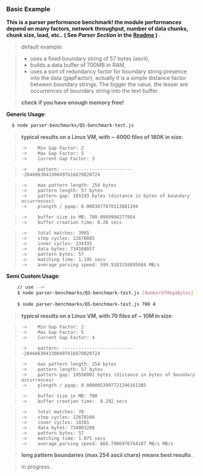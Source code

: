 ### Basic Example


**This is a parser performance benchmark! the module performances depend on many factors, network throughput, number of data chunks, chunk size, load, etc.. ( See *Parser Section* in the [Readme](https://github.com/rootslab/formaline/blob/master/Readme.md) )** .

> default example:

> - uses a fixed boundary string of 57 bytes (ascii), 
> - builds a data buffer of 700MB in RAM,  
> - uses a sort of redundancy factor for boundary string presence into the data (gapFactor), actually it is a simple distance factor  between boundary strings. The bigger the value, the lesser are occurrences of boundary string into the text buffer. 
  
> **check if you have enough memory free!**
 
 
 **Generic Usage**:


```bash    
  $ node parser-benchmarks/QS-benchmark-test.js
```


>**typical results on a Linux VM, with ~ 4000 files of 180K in size**:

>     ->	Min Gap Factor: 2
>     ->	Max Gap Factor: 5 
>     ->	Current Gap Factor: 3

>     ->	pattern: ---------------------------2046863043300497616870820724

>     ->	max pattern length: 254 bytes
>     ->	pattern length: 57 bytes
>     ->	pattern gap: 185193 bytes (distance in bytes of boundary occurrences)
>     ->	plength / pgap: 0.0003077870113881194 

>     ->	buffer size in MB: 700.0999994277954
>     ->	buffer creation time: 8.26 secs

>     ->	total matches: 3965
>     ->	step cycles: 12676085
>     ->	inner cycles: 234335
>     ->	data bytes: 734108057
>     ->	pattern bytes: 57
>     ->	matching time: 1.195 secs
>     ->	average parsing speed: 599.9183258695084 MB/s




 **Semi Custom Usage**:


```bash
    // use --> 
    $ node parser-benchmarks/QS-benchmark-test.js [NumberOfMegaBytes] [GapFactor] [patternString]
    
    $ node parser-benchmarks/QS-benchmark-test.js 700 4
```


>**typical results on a Linux VM, with 70 files of ~ 10M in size**:

>     ->	Min Gap Factor: 2
>     ->	Max Gap Factor: 5 
>     ->	Current Gap Factor: 4

>     ->	pattern: ---------------------------2046863043300497616870820724

>     ->	max pattern length: 254 bytes
>     ->	pattern length: 57 bytes
>     ->	pattern gap: 10556001 bytes (distance in bytes of boundary occurrences)
>     ->	plength / pgap: 0.0000053997721296161305 

>     ->	buffer size in MB: 700
>     ->	buffer creation time:  8.292 secs

>     ->	total matches: 70
>     ->	step cycles: 12670166
>     ->	inner cycles: 10301
>     ->	data bytes: 734003200
>     ->	pattern bytes: 57
>     ->	matching time: 1.075 secs
>     ->	average parsing speed: 666.7906976744187 MB/s MB/s


> **long pattern boundaries (max 254 ascii chars) means best results** .

> in progress..
